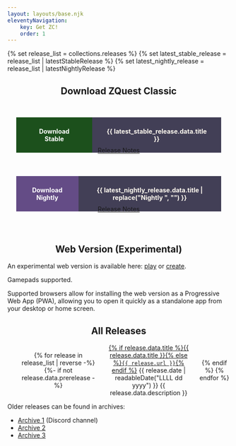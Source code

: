 ```yaml
---
layout: layouts/base.njk
eleventyNavigation:
	key: Get ZC!
	order: 1
---
```


{% set release_list = collections.releases %}
{% set latest_stable_release = release_list | latestStableRelease %}
{% set latest_nightly_release = release_list | latestNightlyRelease %}

<style>
	main {
		font-size: larger;
	}

	h2 {
		text-align: center;
	}

	.latest-releases {
		display: flex;
		text-align: center;
		justify-content: space-between;
		flex-wrap: wrap;
		margin-bottom: 50px;
	}

	.latest-release {
		flex: 1;
    	margin: 20px;
	}
	.latest-release .download {
		display: flex;
		margin: 10px 0;
		padding: 0;
		font-weight: bold;
		height: 4em;
	}
	.latest-release .download span {
		display: grid;
    	place-content: center;
	}
	.latest-release .download .cta {
		flex-grow: 1;
		padding: 40px 32px;
	}
	.latest-release.stable .download .cta {
		background-color: #1c501c;
		color: white;
	}
	.latest-release.nightly .download .cta {
		background-color: #644c86;
		color: white;
	}
	.latest-release .download .name {
		background-color: #423f56;
		transition: background-color 0.1s;
    	color: floralwhite;
		padding: 40px 32px;
		/* width: 40%; */
	}
	.latest-release .download:hover .name {
		background-color: #4d4964;
	}

	.latest-release a.download {
		text-decoration: none;
		cursor: pointer;
	}
	.latest-release a {
		display: inline-block;
	}
	.latest-release.failed a:not([href]) {
		cursor: not-allowed;
	}
	
	
	.loading .meta {
		display: none;
	}


	.loading .meta {
		display: none;
	}

	/* main {
		max-width: 50vw;
	} */
</style>

<h2>Download ZQuest Classic</h2>

<div class="warning"></div>

<div class="latest-releases">

<div class="latest-release stable">
<a class="download">
	<span class="cta">Download Stable</span><span class="name">{{ latest_stable_release.data.title }}</span>
</a>
<span class="meta">
	<a class="release-notes" href="{{ latest_stable_release.url }}">Release Notes</a>
</span>
</div>

<div class="latest-release nightly">
<a class="download">
	<span class="cta">Download Nightly</span><span class="name">{{ latest_nightly_release.data.title | replace("Nightly ", "") }}</span>
</a>
<span class="meta">
	<a class="release-notes" href="{{ latest_nightly_release.url }}">Release Notes</a>
</span>
</div>

</div>

<script>
const platform = Website.getPlatform();
const channel = Website.getChannel();
const stableAssets = Website.sortAssets({{ latest_stable_release.data.assets | json | safe }});
const nightlyAssets = Website.sortAssets({{ latest_nightly_release.data.assets | json | safe }});

function renderRelease(nightly) {
	const el = document.querySelector(nightly ? '.nightly': '.stable');
	const assets = nightly ? nightlyAssets : stableAssets;
	const assetForThisPlatform = assets.find(asset => asset.channel === channel);

	const downloadEl = el.querySelector('.download');
	if (assetForThisPlatform) {
		downloadEl.href = assetForThisPlatform.url;
	} else {
		el.classList.add('failed');
	}

	if (channel === 'linux' && !nightly) {
		const flatpakEl = document.createElement('a');
		flatpakEl.textContent = 'Flatpak';
		flatpakEl.href = 'https://flathub.org/apps/com.zquestclassic.ZQuest';
		el.querySelector('.meta').append('| ', flatpakEl);
	}
}

function setToFailed(message) {
	document.querySelector('.warning').textContent = message;
}

renderRelease(false);
renderRelease(true);
if (!channel) {
	setToFailed(`Not supported for ${platform}, try the web version instead!`);
}

</script>

<h2>Web Version (Experimental)</h2>

An experimental web version is available here: [play](/play/) or [create](/create/).

Gamepads supported.

Supported browsers allow for installing the web version as a Progressive Web App (PWA), allowing you to open it quickly as a standalone
app from your desktop or home screen.

<h2>All Releases</h2>

<style>
	ol.release-list {
		list-style: none;
		display: grid;
		grid-template-columns: repeat(3, auto);
		place-items: center;
		gap: 20px;
		text-align: center;
	}

	li.release-list-item {
		display: contents;
	}

	.release-list-date {
		justify-self: flex-end;
	}
</style>


<ol class="release-list">
{% for release in release_list | reverse -%}
	{%- if not release.data.prerelease -%}
		<li class="release-list-item{% if release.url == url %} release-list-item-active{% endif %}">
			<a href="{{ release.url }}" class="release-list-link">{% if release.data.title %}{{ release.data.title }}{% else %}<code>{{ release.url }}</code>{% endif %}</a>
			<time class="release-list-date" datetime="{{ release.date | htmlDateString }}">{{ release.date | readableDate("LLLL dd yyyy") }}</time>
			<span>{{ release.data.description }}</span>
		</li>
	{% endif %}
{% endfor %}
</ol>

Older releases can be found in archives:

- [Archive 1](https://discord.com/channels/876899628556091432/903985751967010866) (Discord channel)
- [Archive 2](https://drive.google.com/drive/folders/0BzEkEDDDx6UYbFJvUG1DeVZGZkk?resourcekey=0-ivzkQQ3cEi0EGT8sSKcYxw)
- [Archive 3](https://drive.google.com/drive/folders/1CUWvk7nvCgvcSFO3vQpCMhrP7KoYb20U)
